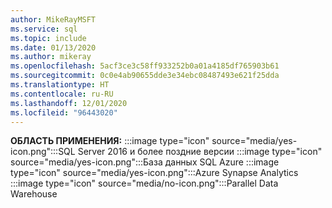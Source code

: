 ```yaml
---
author: MikeRayMSFT
ms.service: sql
ms.topic: include
ms.date: 01/13/2020
ms.author: mikeray
ms.openlocfilehash: 5acf3ce3c58ff933252b0a01a4185df765903b61
ms.sourcegitcommit: 0c0e4ab90655dde3e34ebc08487493e621f25dda
ms.translationtype: HT
ms.contentlocale: ru-RU
ms.lasthandoff: 12/01/2020
ms.locfileid: "96443020"
---
```

<Token>**ОБЛАСТЬ ПРИМЕНЕНИЯ:** :::image type="icon" source="media/yes-icon.png":::SQL Server 2016 и более поздние версии :::image type="icon" source="media/yes-icon.png":::База данных SQL Azure :::image type="icon" source="media/yes-icon.png":::Azure Synapse Analytics :::image type="icon" source="media/no-icon.png":::Parallel Data Warehouse </Token>

